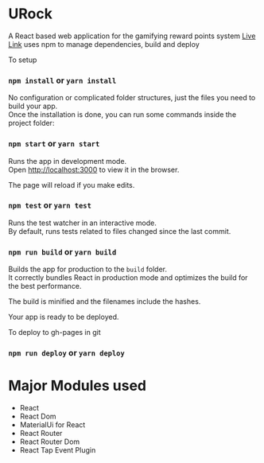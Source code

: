 # URock
A React based web application for the gamifying reward points system
[Live Link](https://rajagopal28.github.io/URock/)
uses npm to manage dependencies, build and deploy

To setup

### `npm install` or `yarn install`

No configuration or complicated folder structures, just the files you need to build your app.<br>
Once the installation is done, you can run some commands inside the project folder:

### `npm start` or `yarn start`

Runs the app in development mode.<br>
Open [http://localhost:3000](http://localhost:3000) to view it in the browser.

The page will reload if you make edits.<br>

### `npm test` or `yarn test`

Runs the test watcher in an interactive mode.<br>
By default, runs tests related to files changed since the last commit.

### `npm run build` or `yarn build`

Builds the app for production to the `build` folder.<br>
It correctly bundles React in production mode and optimizes the build for the best performance.

The build is minified and the filenames include the hashes.<br>

Your app is ready to be deployed.

To deploy to gh-pages in git
### `npm run deploy` or `yarn deploy`


# Major Modules used
- React
- React Dom
- MaterialUi for React
- React Router
- React Router Dom
- React Tap Event Plugin
